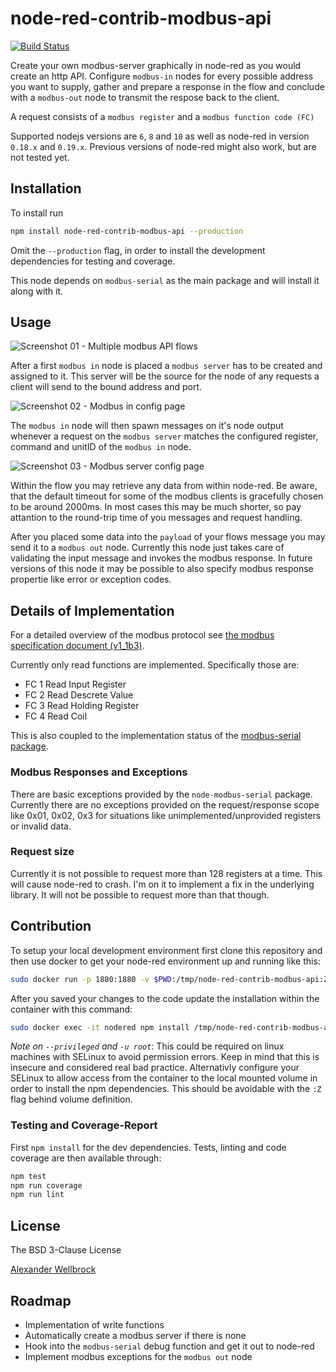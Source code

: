 # node-red-contrib-modbus-api

[![Build Status](https://travis-ci.org/w4tsn/node-red-contrib-modbus-api.svg?branch=master)](https://travis-ci.org/w4tsn/node-red-contrib-modbus-api)

Create your own modbus-server graphically in node-red as you would create an http API. Configure `modbus-in` nodes for every possible address you want to supply, gather and prepare a response in the flow and conclude with a `modbus-out` node to transmit the respose back to the client.

A request consists of a `modbus register` and a `modbus function code (FC)`

Supported nodejs versions are `6`, `8` and `10` as well as node-red in version `0.18.x` and `0.19.x`. Previous versions of node-red might also work, but are not tested yet.

## Installation

To install run

```bash
npm install node-red-contrib-modbus-api --production
```

Omit the `--production` flag, in order to install the development dependencies for testing and coverage.

This node depends on `modbus-serial` as the main package and will install it along with it.

## Usage

![Screenshot 01 - Multiple modbus API flows](https://github.com/w4tsn/node-red-contrib-modbus-api/blob/master/docs/img/screenshot01_set_of_minimal_flows.png)

After a first `modbus in` node is placed a `modbus server` has to be created and assigned to it. This server will be the source for the node of any requests a client will send to the bound address and port.

![Screenshot 02 - Modbus in config page](https://github.com/w4tsn/node-red-contrib-modbus-api/blob/master/docs/img/screenshot02_modbus_in_config_page.png)

The `modbus in` node will then spawn messages on it's node output whenever a request on the `modbus server` matches the configured register, command and unitID of the `modbus in` node.

![Screenshot 03 - Modbus server config page](https://github.com/w4tsn/node-red-contrib-modbus-api/blob/master/docs/img/screenshot03_modbus_server_config_page.png)

Within the flow you may retrieve any data from within node-red. Be aware, that the default timeout for some of the modbus clients is gracefully chosen to be around 2000ms. In most cases this may be much shorter, so pay attantion to the round-trip time of you messages and request handling.

After you placed some data into the `payload` of your flows message you may send it to a `modbus out` node. Currently this node just takes care of validating the input message and invokes the modbus response. In future versions of this node it may be possible to also specify modbus response propertie like error or exception codes.

## Details of Implementation

For a detailed overview of the modbus protocol see [the modbus specification document (v1_1b3)](http://www.modbus.org/docs/Modbus_Application_Protocol_V1_1b3.pdf).

Currently only read functions are implemented. Specifically those are:

* FC 1 Read Input Register
* FC 2 Read Descrete Value
* FC 3 Read Holding Register
* FC 4 Read Coil

This is also coupled to the implementation status of the [modbus-serial package](https://www.npmjs.com/package/modbus-serial).

### Modbus Responses and Exceptions

There are basic exceptions provided by the `node-modbus-serial` package. Currently there are no exceptions provided on the request/response scope like 0x01, 0x02, 0x3 for situations like unimplemented/unprovided registers or invalid data.

### Request size

Currently it is not possible to request more than 128 registers at a time. This will cause node-red to crash. I'm on it to implement a fix in the underlying library. It will not be possible to request more than that though.

## Contribution

To setup your local development environment first clone this repository and then use docker to get your node-red environment up and running like this:

```bash
sudo docker run -p 1880:1880 -v $PWD:/tmp/node-red-contrib-modbus-api:Z -d --name nodered nodered/node-red-docker
```

After you saved your changes to the code update the installation within the container with this command:

```bash
sudo docker exec -it nodered npm install /tmp/node-red-contrib-modbus-api/ && sudo docker restart nodered
```

*Note on `--privileged` and `-u root`*: This could be required on linux machines with SELinux to avoid permission errors. Keep in mind that this is insecure and considered real bad practice. Alternativly configure your SELinux to allow access from the container to the local mounted volume in order to install the npm dependencies. This should be avoidable with the `:Z` flag behind volume definition.

### Testing and Coverage-Report

First `npm install` for the dev dependencies. Tests, linting and code coverage are then available through:

```bash
npm test
npm run coverage
npm run lint
```

## License

The BSD 3-Clause License

[Alexander Wellbrock](https://w4tsn.github.io/blog)

## Roadmap

* Implementation of write functions
* Automatically create a modbus server if there is none
* Hook into the `modbus-serial` debug function and get it out to node-red
* Implement modbus exceptions for the `modbus out` node
